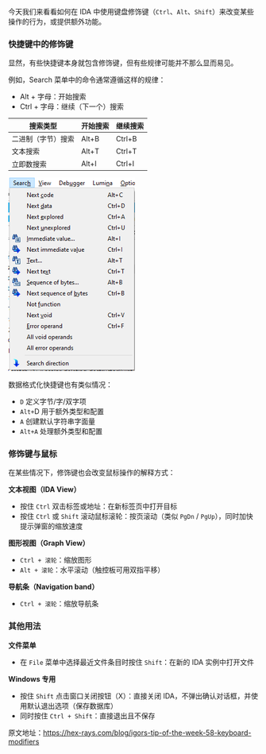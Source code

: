 今天我们来看看如何在 IDA 中使用键盘修饰键（`Ctrl`、`Alt`、`Shift`）来改变某些操作的行为，或提供额外功能。

### 快捷键中的修饰键

显然，有些快捷键本身就包含修饰键，但有些规律可能并不那么显而易见。

例如，Search 菜单中的命令通常遵循这样的规律：

- Alt + 字母：开始搜索
- Ctrl + 字母：继续（下一个）搜索

| 搜索类型           | 开始搜索 | 继续搜索 |
| ------------------ | -------- | -------- |
| 二进制（字节）搜索 | Alt+B    | Ctrl+B   |
| 文本搜索           | Alt+T    | Ctrl+T   |
| 立即数搜索         | Alt+I    | Ctrl+I   |

![](assets/2021/09/modif_search.png)

数据格式化快捷键也有类似情况：

- `D` 定义字节/字/双字项
- `Alt+`D 用于额外类型和配置
- `A` 创建默认字符串字面量
- `Alt+A` 处理额外类型和配置

### 修饰键与鼠标

在某些情况下，修饰键也会改变鼠标操作的解释方式：

**文本视图（IDA View）**

- 按住 `Ctrl` 双击标签或地址：在新标签页中打开目标
- 按住 `Ctrl` 或 `Shift` 滚动鼠标滚轮：按页滚动（类似 `PgDn` / `PgUp`），同时加快提示弹窗的缩放速度

**图形视图（Graph View）**

- `Ctrl + 滚轮`：缩放图形
- `Alt + 滚轮`：水平滚动（触控板可用双指平移）

**导航条（Navigation band）**

- `Ctrl + 滚轮`：缩放导航条

### 其他用法

**文件菜单**

- 在 `File` 菜单中选择最近文件条目时按住 `Shift`：在新的 IDA 实例中打开文件

**Windows 专用**

- 按住 `Shift` 点击窗口关闭按钮（X）：直接关闭 IDA，不弹出确认对话框，并使用默认退出选项（保存数据库）
- 同时按住 `Ctrl + Shift`：直接退出且不保存

原文地址：https://hex-rays.com/blog/igors-tip-of-the-week-58-keyboard-modifiers

